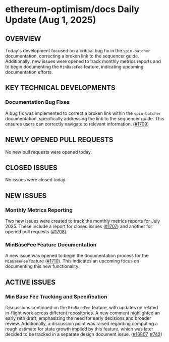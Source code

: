 # ethereum-optimism/docs Daily Update (Aug 1, 2025)
## OVERVIEW 
Today's development focused on a critical bug fix in the `spin-batcher` documentation, correcting a broken link to the sequencer guide. Additionally, new issues were opened to track monthly metrics reports and to begin documenting the `MinBaseFee` feature, indicating upcoming documentation efforts.

## KEY TECHNICAL DEVELOPMENTS

### Documentation Bug Fixes
A bug fix was implemented to correct a broken link within the `spin-batcher` documentation, specifically addressing the link to the sequencer guide. This ensures users can correctly navigate to relevant information. ([#1709](https://github.com/ethereum-optimism/docs/pull/1709))

## NEWLY OPENED PULL REQUESTS
No new pull requests were opened today.

## CLOSED ISSUES
No issues were closed today.

## NEW ISSUES

### Monthly Metrics Reporting
Two new issues were created to track the monthly metrics reports for July 2025. These include a report for closed issues ([#1707](https://github.com/ethereum-optimism/docs/issues/1707)) and another for opened pull requests ([#1708](https://github.com/ethereum-optimism/docs/issues/1708)).

### MinBaseFee Feature Documentation
A new issue was opened to begin the documentation process for the `MinBaseFee` feature ([#1710](https://github.com/ethereum-optimism/docs/issues/1710)). This indicates an upcoming focus on documenting this new functionality.

## ACTIVE ISSUES

### Min Base Fee Tracking and Specification
Discussions continued on the `MinBaseFee` feature, with updates on related in-flight work across different repositories. A new comment highlighted an early reth draft, emphasizing the need for early decisions and broader review. Additionally, a discussion point was raised regarding computing a rough estimate for state growth implied by this feature, which was later decided to be tracked in a separate design document issue. ([#16807](https://github.com/ethereum-optimism/docs/issues/16807), [#742](https://github.com/ethereum-optimism/docs/issues/742))